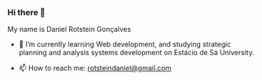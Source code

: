 ### Hi there 👋

My name is Daniel Rotstein Gonçalves

- 🌱 I’m currently learning Web development, and studying strategic planning and analysis systems development on Estácio de Sá University. 

- 📫 How to reach me: rotsteindaniel@gmail.com

<!--
**rotsteindaniel/rotsteindaniel** is a ✨ _special_ ✨ repository because its `README.md` (this file) appears on your GitHub profile.

Here are some ideas to get you started:

- 🔭 I’m currently working on ...
- 🌱 I’m currently learning ...
- 👯 I’m looking to collaborate on ...
- 🤔 I’m looking for help with ...
- 💬 Ask me about ...
- 📫 How to reach me: ...
- 😄 Pronouns: ...
- ⚡ Fun fact: ...
-->
